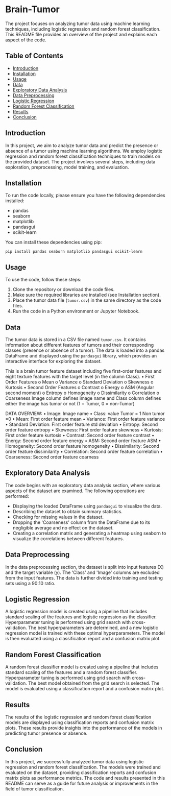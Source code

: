 # Brain-Tumor

The project focuses on analyzing tumor data using machine learning techniques, including logistic regression and random forest classification. This README file provides an overview of the project and explains each aspect of the code.

## Table of Contents

- [Introduction](#introduction)
- [Installation](#installation)
- [Usage](#usage)
- [Data](#data)
- [Exploratory Data Analysis](#exploratory-data-analysis)
- [Data Preprocessing](#data-preprocessing)
- [Logistic Regression](#logistic-regression)
- [Random Forest Classification](#random-forest-classification)
- [Results](#results)
- [Conclusion](#conclusion)

## Introduction

In this project, we aim to analyze tumor data and predict the presence or absence of a tumor using machine learning algorithms. We employ logistic regression and random forest classification techniques to train models on the provided dataset. The project involves several steps, including data exploration, preprocessing, model training, and evaluation.

## Installation

To run the code locally, please ensure you have the following dependencies installed:

- pandas
- seaborn
- matplotlib
- pandasgui
- scikit-learn

You can install these dependencies using pip:

```
pip install pandas seaborn matplotlib pandasgui scikit-learn
```

## Usage

To use the code, follow these steps:

1. Clone the repository or download the code files.
2. Make sure the required libraries are installed (see Installation section).
3. Place the tumor data file (`tumor.csv`) in the same directory as the code files.
4. Run the code in a Python environment or Jupyter Notebook.

## Data

The tumor data is stored in a CSV file named `tumor.csv`. It contains information about different features of tumors and their corresponding classes (presence or absence of a tumor). The data is loaded into a pandas DataFrame and displayed using the `pandasgui` library, which provides an interactive interface for exploring the dataset.

This is a brain tumor feature dataset including five first-order features and eight texture features with the target level (in the column Class).
•	First Order Features
o	Mean
o	Variance
o	Standard Deviation
o	Skewness
o	Kurtosis
•	Second Order Features
o	Contrast
o	Energy
o	ASM (Angular second moment)
o	Entropy
o	Homogeneity
o	Dissimilarity
o	Correlation
o	Coarseness
Image column defines image name and Class column defines either the image has tumor or not (1 = Tumor, 0 = non-Tumor)

DATA OVERVIEW:
•	Image: Image name
•	Class: value Tumor = 1 Non tumor =0
•	Mean: First order feature mean
•	Variance: First order feature variance
•	Standard Deviation: First order feature std deviation
•	Entropy: Second order feature entropy
•	Skewness: First order feature skewness
•	Kurtosis: First order feature kurtosis
•	Contrast: Second order feature contrast
•	Energy: Second order feature energy
•	ASM: Second order feature ASM
•	Homogeneity: Second order feature homogeneity
•	Dissimilarity: Second order feature dissimilarity
•	Correlation: Second order feature correlation
•	Coarseness: Second order feature coarness


## Exploratory Data Analysis

The code begins with an exploratory data analysis section, where various aspects of the dataset are examined. The following operations are performed:

- Displaying the loaded DataFrame using `pandasgui` to visualize the data.
- Describing the dataset to obtain summary statistics.
- Checking for missing values in the dataset.
- Dropping the 'Coarseness' column from the DataFrame due to its negligible average and no effect on the dataset.
- Creating a correlation matrix and generating a heatmap using seaborn to visualize the correlations between different features.

## Data Preprocessing

In the data preprocessing section, the dataset is split into input features (X) and the target variable (y). The 'Class' and 'Image' columns are excluded from the input features. The data is further divided into training and testing sets using a 90:10 ratio.

## Logistic Regression

A logistic regression model is created using a pipeline that includes standard scaling of the features and logistic regression as the classifier. Hyperparameter tuning is performed using grid search with cross-validation. The best hyperparameters are determined, and a new logistic regression model is trained with these optimal hyperparameters. The model is then evaluated using a classification report and a confusion matrix plot.

## Random Forest Classification

A random forest classifier model is created using a pipeline that includes standard scaling of the features and a random forest classifier. Hyperparameter tuning is performed using grid search with cross-validation. The best model obtained from the grid search is selected. The model is evaluated using a classification report and a confusion matrix plot.

## Results

The results of the logistic regression and random forest classification models are displayed using classification reports and confusion matrix plots. These results provide insights into the performance of the models in predicting tumor presence or absence.

## Conclusion

In this project, we successfully analyzed tumor data using logistic regression and random forest classification. The models were trained and evaluated on the dataset, providing classification reports and confusion matrix plots as performance metrics. The code and results presented in this README can serve as a guide for future analysis or improvements in the field of tumor classification.
